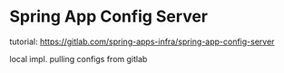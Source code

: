 # Spring App Config Server
tutorial: https://gitlab.com/spring-apps-infra/spring-app-config-server

local impl. pulling configs from gitlab